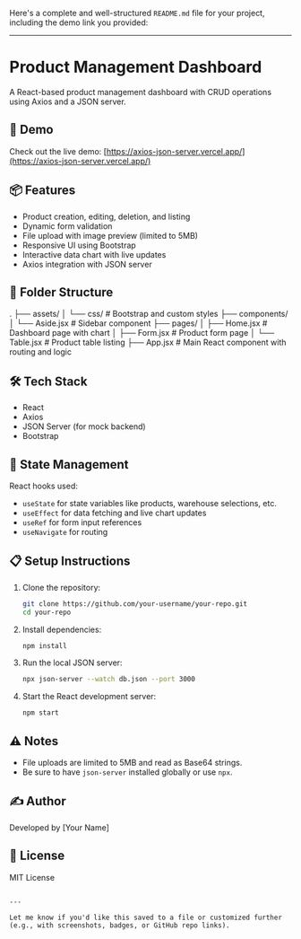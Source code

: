 Here's a complete and well-structured `README.md` file for your project, including the demo link you provided:

---
# Product Management Dashboard

A React-based product management dashboard with CRUD operations using Axios and a JSON server.

## 🚀 Demo

Check out the live demo: [https://axios-json-server.vercel.app/](https://axios-json-server.vercel.app/)

## 📦 Features

- Product creation, editing, deletion, and listing
- Dynamic form validation
- File upload with image preview (limited to 5MB)
- Responsive UI using Bootstrap
- Interactive data chart with live updates
- Axios integration with JSON server

## 📁 Folder Structure



.
├── assets/
│   └── css/              # Bootstrap and custom styles
├── components/
│   └── Aside.jsx         # Sidebar component
├── pages/
│   ├── Home.jsx          # Dashboard page with chart
│   ├── Form.jsx          # Product form page
│   └── Table.jsx         # Product table listing
├── App.jsx               # Main React component with routing and logic



## 🛠️ Tech Stack

- React
- Axios
- JSON Server (for mock backend)
- Bootstrap

## 🧠 State Management

React hooks used:
- `useState` for state variables like products, warehouse selections, etc.
- `useEffect` for data fetching and live chart updates
- `useRef` for form input references
- `useNavigate` for routing

## 📋 Setup Instructions

1. Clone the repository:

   ```bash
   git clone https://github.com/your-username/your-repo.git
   cd your-repo


2. Install dependencies:

   ```bash
   npm install
   ```

3. Run the local JSON server:

   ```bash
   npx json-server --watch db.json --port 3000
   ```

4. Start the React development server:

   ```bash
   npm start
   ```

## ⚠️ Notes

* File uploads are limited to 5MB and read as Base64 strings.
* Be sure to have `json-server` installed globally or use `npx`.

## ✍️ Author

Developed by \[Your Name]

## 📄 License

MIT License

```

---

Let me know if you'd like this saved to a file or customized further (e.g., with screenshots, badges, or GitHub repo links).
```
